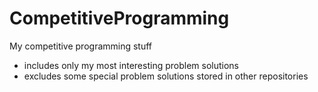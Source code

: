 # CompetitiveProgramming
My competitive programming stuff 

- includes only my most interesting problem solutions
- excludes some special problem solutions stored in other repositories
